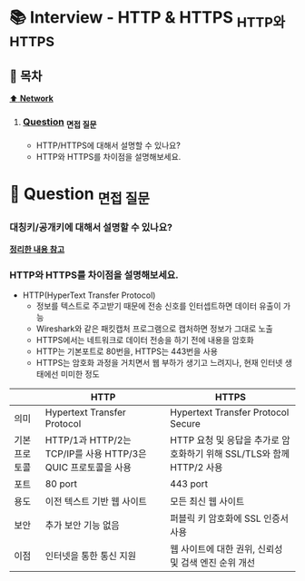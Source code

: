 # :books: Interview - HTTP & HTTPS <sub>HTTP와 HTTPS</sub>

## :bookmark_tabs: 목차

[:arrow_up: **Network**](../README.md)

1. ### [Question](#) <sub>면접 질문</sub>

   - HTTP/HTTPS에 대해서 설명할 수 있나요?
   - HTTP와 HTTPS를 차이점을 설명해보세요.

# :closed_book: Question <sub>면접 질문</sub>

### 대칭키/공개키에 대해서 설명할 수 있나요?

[**정리한 내용 참고**](../Note/HTTP&HTTPS.md)

### HTTP와 HTTPS를 차이점을 설명해보세요.

- HTTP(HyperText Transfer Protocol)
  - 정보를 텍스트로 주고받기 때문에 전송 신호를 인터셉트하면 데이터 유출이 가능
  - Wireshark와 같은 패킷캡처 프로그램으로 캡처하면 정보가 그대로 노출
  - HTTPS에서는 네트워크로 데이터 전송을 하기 전에 내용을 암호화
  - HTTP는 기본포트로 80번을, HTTPS는 443번을 사용
  - HTTPS는 암호화 과정을 거치면서 웹 부하가 생기고 느려지나, 현재 인터넷 생태에선 미미한 정도

|               | HTTP                                                          | HTTPS                                                                 |
| ------------- | ------------------------------------------------------------- | --------------------------------------------------------------------- |
| 의미          | Hypertext Transfer Protocol                                   | Hypertext Transfer Protocol Secure                                    |
| 기본 프로토콜 | HTTP/1과 HTTP/2는 TCP/IP를 사용 HTTP/3은 QUIC 프로토콜을 사용 | HTTP 요청 및 응답을 추가로 암호화하기 위해 SSL/TLS와 함께 HTTP/2 사용 |
| 포트          | 80 port                                                       | 443 port                                                              |
| 용도          | 이전 텍스트 기반 웹 사이트                                    | 모든 최신 웹 사이트                                                   |
| 보안          | 추가 보안 기능 없음                                           | 퍼블릭 키 암호화에 SSL 인증서 사용                                    |
| 이점          | 인터넷을 통한 통신 지원                                       | 웹 사이트에 대한 권위, 신뢰성 및 검색 엔진 순위 개선                  |
